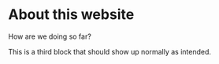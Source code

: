 # About this website

How are we doing so far?

This is a third block that should show up normally as intended.